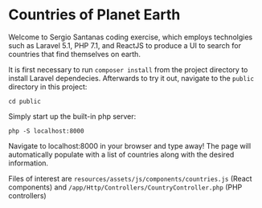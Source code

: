 # Countries of Planet Earth

Welcome to Sergio Santanas coding exercise, which employs technolgies such as Laravel 5.1, PHP 7.1, and ReactJS to produce a 
UI to search for countries that find themselves on earth.

It is first necessary to run `composer install` from the project directory to install Laravel dependecies.
Afterwards to try it out, navigate to the `public` directory in this project:

`cd public`

Simply start up the built-in php server:

`php -S localhost:8000`

Navigate to localhost:8000 in your browser and type away! The page will automatically populate with a list of countries along with the desired information.

Files of interest are
`resources/assets/js/components/countries.js` (React components)
and `/app/Http/Controllers/CountryController.php` (PHP controllers)
